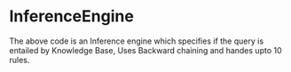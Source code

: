 # InferenceEngine

The above code is an Inference engine which specifies if the query is entailed by Knowledge Base, Uses Backward chaining and 
handes upto 10 rules.
